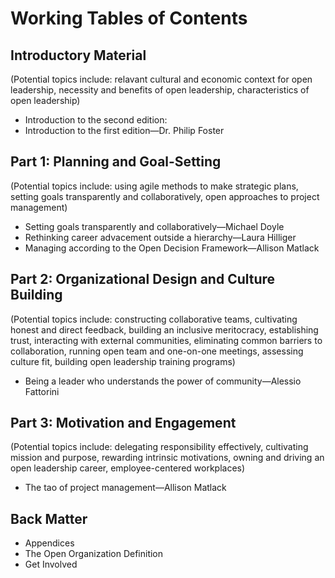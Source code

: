 # Working Tables of Contents

## Introductory Material
(Potential topics include: relavant cultural and economic context for open leadership, necessity and benefits of open leadership, characteristics of open leadership)

- Introduction to the second edition:
- Introduction to the first edition—Dr. Philip Foster




## Part 1: Planning and Goal-Setting
(Potential topics include: using agile methods to make strategic plans, setting goals transparently and collaboratively, open approaches to project management)

- Setting goals transparently and collaboratively—Michael Doyle
- Rethinking career advacement outside a hierarchy—Laura Hilliger
- Managing according to the Open Decision Framework—Allison Matlack

## Part 2: Organizational Design and Culture Building
(Potential topics include: constructing collaborative teams, cultivating honest and direct feedback, building an inclusive meritocracy, establishing trust, interacting with external communities, eliminating common barriers to collaboration, running open team and one-on-one meetings, assessing culture fit, building open leadership training programs)


- Being a leader who understands the power of community—Alessio Fattorini


## Part 3: Motivation and Engagement
(Potential topics include: delegating responsibility effectively, cultivating mission and purpose, rewarding intrinsic motivations, owning and driving an open leadership career, employee-centered workplaces)

- The tao of project management—Allison Matlack



## Back Matter

- Appendices
- The Open Organization Definition
- Get Involved
